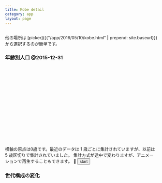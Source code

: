 ```yaml
---
title: Kobe detail
category: app
layout: page
---
```


<script src="{{ "/assets/d3.min.js" | prepend: site.baseurl }}"></script>
<script src="{{ "/assets/d3plus.js" | prepend: site.baseurl }}"></script>
<script src="{{ "/assets/axios.min.js" | prepend: site.baseurl }}"></script>
<script>
var data = "{{ "/data" | prepend: site.baseurl }}";
function qs_value(key){
	if(window.location.search.substring(0,1)=="?"){
		var pairs = window.location.search.substring(1).split("&");
		for(var i=0; i<pairs.length; i++){
			var s = pairs[i].indexOf("=");
			if(s < 0){
				if(key == pairs[i]){
					return null;
				}
			}else if(key == pairs[i].substring(0,s)){
				return decodeURIComponent(pairs[i].substring(s+1));
			}
		}
	}
	return null;
}

var area_id = qs_value("area");
if(area_id == null){
	area_id = 617; // 加納町1丁目
} else {
	area_id = parseInt(area_id);
}

function hex2(i){
	var u = i.toString(16);
	while(u.length < 2){
		u = "0"+u;
	}
	return u;
}
function int2(i){
	var u = i.toString(10);
	while(u.length < 2){
		u = "0"+u;
	}
	return u;
}
</script>

<h2 id="area_name"></h2>

他の場所は [picker]({{"/app/2016/05/10/kobe.html" | prepend: site.baseurl}}) から選択するのが簡単です。

### 年齢別人口 @<span id="pop_date">2015-12-31</span>

<div id="pop" style="height:250px; width:500px"></div>

横軸の原点は0歳です。最近のデータは 1 歳ごとに集計されていますが、以前は 5 歳区切りで集計されていました。
集計方式が途中で変わりますが、アニメーションで再生することもできます。
:repeat: <input id="pop_play"
 type="button" value="start" onclick="pop_loop_enter()"/>

<script>
var pop = d3plus.viz().container("#pop").type("bar")
	.id("name")
	.y("人数")
	.x("年齢")
	.color("hex");
axios.get(data+"/kobe_20151231_ages.json").then(function(resp){
	resp.data.forEach(function(row){
		if(row.lkey==area_id){
			var data = [];
			for(var i=0; i<row.ages.length; i++){
				data.push({"name":"人口", "人数":row.ages[i], "年齢":i});
			}
			var hex = ["R","G","B"].map(function(a){
				return hex2(Math.floor(255*row[a]));
			}).join("");
			pop.data(data).attrs([{name:"人口","hex":"#"+hex}]).draw();
			document.getElementById("area_name").innerHTML = row.ku + row.cho;
		}
	});
});

var fs = [
	"kobe_20011231",
	"kobe_20021231",
	"kobe_20031231",
	"kobe_20041231",
	"kobe_20051231",
	"kobe_20061231",
	"kobe_20071231",
	"kobe_20081231",
	"kobe_20090331",
	"kobe_20090630",
	"kobe_20090930",
	"kobe_20091231",
	"kobe_20100331",
	"kobe_20100630",
	"kobe_20100930",
	"kobe_20101231",
	"kobe_20110331",
	"kobe_20110630",
	"kobe_20110930",
	"kobe_20111231",
	"kobe_20120331",
	"kobe_20120630",
	"kobe_20120930",
	"kobe_20121231",
	"kobe_20130331",
	"kobe_20130630",
	"kobe_20130930",
	"kobe_20131231",
	"kobe_20140331",
	"kobe_20140630",
	"kobe_20140930",
	"kobe_20141231",
	"kobe_20150331",
	"kobe_20150630",
	"kobe_20150930",
	"kobe_20151231",
];
function pop_loop_enter(){
	var pop_play = document.getElementById("pop_play")
	if(pop_play.value == "stop"){
		pop_play.value = "start";
	}else{
		pop_play.value = "stop";
		pop_loop();
	}
	return false;
}
var pop_idx = 0;
function pop_loop(){
	var f = fs[pop_idx%fs.length];
	axios.get(data+"/"+f+"_ages.json").then(function(resp){
		resp.data.forEach(function(row){
			if(row.lkey==area_id){
				var data = [];
				for(var i=0; i<row.ages.length; i++){
					data.push({"name":"人口","人数":row.ages[i],"年齢":i});
				}
				var hex = ["R","G","B"].map(function(a){
					return hex2(Math.floor(255*row[a]));
				}).join("");
				pop.data(data).attrs([{name:"人口","hex":"#"+hex}]).draw();
				document.getElementById("pop_date").innerHTML = f.substring(5,9)
					+ "-" + f.substring(9,11) + "-" + f.substring(11,13);
			}
		});
		if(document.getElementById("pop_play").value == "stop"){
			setTimeout(pop_loop, 1000);
		}
	});
	pop_idx++;
	return false;
}
</script>


### 世代構成の変化

<div style="display:flex">
<div id="vec" style="height:300px; width:300px"></div>
<div id="vec_r" style="height:300px; width:400px"></div>
</div>

<script>
var vec = d3plus.viz().container("#vec").type("scatter")
	.id("date")
	.size(5)
	.color("hex")
	.legend(false)
	.x({value:"R",range:[0,1],label:"R（高齢）"})
	.y({value:"G",range:[0,1],label:"G（若年）"});
var vec_r = d3plus.viz().container("#vec_r").type("line")
	.id("name")
	.color("hex")
	.legend(false)
	.x("date")
	.time("date")
	.timeline(false)
	.y({value:"G",range:[0,1],label:"G（若年）"});

var vec_proc = 0;
var vec_data = [];
fs.forEach(function(f){
	var date_str = f.substring(5,9)
		+ "-" + f.substring(9,11)
		+ "-" + f.substring(11,13);
	var date = new Date(parseInt(f.substring(5,9)),
		parseInt(f.substring(9,11)),
		parseInt(f.substring(11,13)));
	axios.get(data+"/"+f+"_ages.json").then(function(resp){
		vec_proc++;
		resp.data.forEach(function(row){
			if(row.lkey==area_id){
				var hex = ["R","G","B"].map(function(a){
					return hex2(Math.floor(255*row[a]));
				}).join("");
				vec_data.push({"name":date_str,"date":date,"R":row.R,"G":row.G,"hex":"#"+hex});
				if(fs.length == vec_proc){
					var attrs = vec_data.map(function(d){
						return {"name":d.name,"hex":d.hex}
					});
					vec.data(vec_data).attrs(attrs).draw();
					vec_r.data(vec_data).attrs(attrs).draw();
				}
			}
		});
	});
});
</script>

